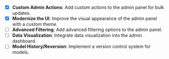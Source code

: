 - [x] **Custom Admin Actions**: Add custom actions to the admin panel for bulk updates.
- [x] **Modernize the UI**: Improve the visual appearance of the admin panel with a custom theme.
- [ ] **Advanced Filtering**: Add advanced filtering options to the admin panel.
- [ ] **Data Visualization**: Integrate data visualization into the admin dashboard.
- [ ] **Model History/Reversion**: Implement a version control system for models.